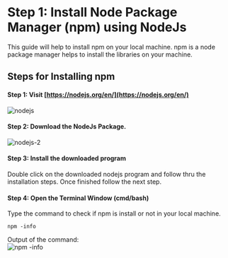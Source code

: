# Step 1: Install Node Package Manager \(npm\) using NodeJs

This guide will help to install npm on your local machine. npm is a node package manager helps to install the libraries on your machine.

## Steps for Installing npm

#### Step 1: Visit [https://nodejs.org/en/](https://nodejs.org/en/)

![](http://ionictuts.com/wp-content/uploads/2016/11/nodejs-1-1024x132.png "nodejs")

#### Step 2: Download the NodeJs Package.

![](http://ionictuts.com/wp-content/uploads/2016/11/nodejs-2-300x130.png "nodejs-2")

#### Step 3: Install the downloaded program

Double click on the downloaded nodejs program and follow thru the installation steps. Once finished follow the next step.

#### Step 4: Open the Terminal Window \(cmd/bash\)

Type the command to check if npm is install or not in your local machine.

```
npm -info
```

Output of the command:  
![](http://ionictuts.com/wp-content/uploads/2016/11/nodejs-3.png "npm -info")

  


